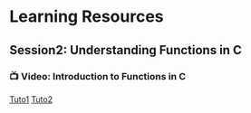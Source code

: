 # Learning Resources 

## Session2: Understanding Functions in C

### 📺 Video: Introduction to Functions in C
[Tuto1](https://www.youtube.com/watch?v=3lqgdqoY83o)
[Tuto2](https://www.youtube.com/watch?v=NGQoKF2Ggt8)

